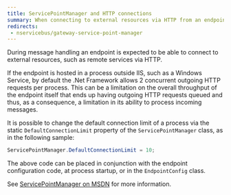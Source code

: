 ```yaml
---
title: ServicePointManager and HTTP connections
summary: When connecting to external resources via HTTP from an endpoint it is important to understand the role of the ServicePointManager class.
redirects:
 - nservicebus/gateway-service-point-manager
---
```


During message handling an endpoint is expected to be able to connect to external resources, such as remote services via HTTP.

If the endpoint is hosted in a process outside IIS, such as a Windows Service, by default the .Net Framework allows 2 concurrent outgoing HTTP requests per process. This can be a limitation on the overall throughput of the endpoint itself that ends up having outgoing HTTP requests queued and thus, as a consequence, a limitation in its ability to process incoming messages.

It is possible to change the default connection limit of a process via the static `DefaultConnectionLimit` property of the `ServicePointManager` class, as in the following sample:

```cs
ServicePointManager.DefaultConnectionLimit = 10;
```

The above code can be placed in conjunction with the endpoint configuration code, at process startup, or in the `EndpointConfig` class.

See [ServicePointManager on MSDN](https://msdn.microsoft.com/en-us/library/system.net.servicepointmanager.aspx) for more information.